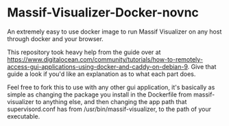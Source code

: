 # Massif-Visualizer-Docker-novnc
An extremely easy to use docker image to run Massif Visualizer on any host through docker and your browser.


This repository took heavy help from the guide over at https://www.digitalocean.com/community/tutorials/how-to-remotely-access-gui-applications-using-docker-and-caddy-on-debian-9. Give that guide a look if you'd like an explanation as to what each part does.

Feel free to fork this to use with any other gui application, it's basically as simple as changing the package you install in the Dockerfile from massif-visualizer to anything else, and then changing the app path that supervisord.conf has from /usr/bin/massif-visualizer, to the path of your executable.
